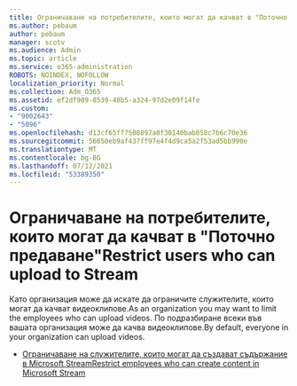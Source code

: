 ```yaml
---
title: Ограничаване на потребителите, които могат да качват в "Поточно предаване"
ms.author: pebaum
author: pebaum
manager: scotv
ms.audience: Admin
ms.topic: article
ms.service: o365-administration
ROBOTS: NOINDEX, NOFOLLOW
localization_priority: Normal
ms.collection: Adm_O365
ms.assetid: ef2df989-8539-48b5-a324-97d2e09f14fe
ms.custom:
- "9002643"
- "5096"
ms.openlocfilehash: d13cf65ff7508897a8f30140bab858c7b6c70e36
ms.sourcegitcommit: 56650eb9af437ff97e4f4d9ca5a2f53ad5bb990e
ms.translationtype: MT
ms.contentlocale: bg-BG
ms.lasthandoff: 07/12/2021
ms.locfileid: "53389350"
---
```

# <a name="restrict-users-who-can-upload-to-stream"></a><span data-ttu-id="7f25f-102">Ограничаване на потребителите, които могат да качват в "Поточно предаване"</span><span class="sxs-lookup"><span data-stu-id="7f25f-102">Restrict users who can upload to Stream</span></span>

<span data-ttu-id="7f25f-103">Като организация може да искате да ограничите служителите, които могат да качват видеоклипове.</span><span class="sxs-lookup"><span data-stu-id="7f25f-103">As an organization you may want to limit the employees who can upload videos.</span></span> <span data-ttu-id="7f25f-104">По подразбиране всеки във вашата организация може да качва видеоклипове.</span><span class="sxs-lookup"><span data-stu-id="7f25f-104">By default, everyone in your organization can upload videos.</span></span>

- [<span data-ttu-id="7f25f-105">Ограничаване на служителите, които могат да създават съдържание в Microsoft Stream</span><span class="sxs-lookup"><span data-stu-id="7f25f-105">Restrict employees who can create content in Microsoft Stream</span></span>](/stream/restrict-uploaders)

